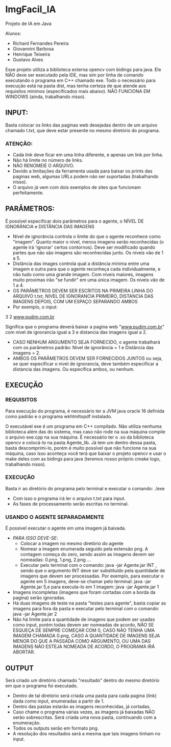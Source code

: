 # ImgFacil_IA
Projeto de IA em Java

Alunos:
- Richard Fernandes Pereira
- Giovannini Barbosa
- Henrique Teixeira
- Gustavo Alves

Esse projeto utiliza a biblioteca externa opencv com bidings para java. Ele NÃO deve ser executado pela IDE, mas sim por linha de comando executando o programa em C++ chamado exe. Todo o necessário para execução está na pasta dist, mas tenha certeza de que atende aos requisitos minimos (especificados mais abaixo). NÃO FUNCIONA EM WINDOWS (ainda, trabalhando nisso).

## INPUT:
Basta colocar os links das paginas web desejadas dentro de um arquivo chamado t.txt, que deve estar presente no mesmo diretório do programa.

### ATENÇÃO:
- Cada link deve ficar em uma linha diferente, e apenas um link por linha.
- Não há limite no número de links.
- NÃO RENOMEIE O ARQUIVO.
- Devido a limitações da ferramenta usada para baixar os prints das paginas web, algumas URLs podem não ser suportadas (trabalhando nisso).
- O arquivo já vem com dois exemplos de sites que funcionam perfeitamente.

## PARÂMETROS:
É possível especificar dois parâmetros para o agente, o NÍVEL DE IGNORÂNCIA e DISTÂNCIA DAS IMAGENS
- Nivel de ignorância controla o limite do que o agente reconhece como "imagem". Quanto maior o nível, menos imagens serão reconhecidas (o agente irá 'ignorar' certos contornos). Deve ser modificado quando partes que não são imagens são reconhecidas junto. Os níveis vão de 1 a 5.
- Distância das images controla qual a distância mínima entre uma imagem e outra para que o agente reconheça cada individualmente, e não tudo como uma grande imagem. Com níveis maiores, imagens muito proximas irão "se fundir" em uma única imagem. Os níveis vão de 1 a 4.
- OS PARÂMETROS DEVEM SER ESCRITOS NA PRIMEIRA LINHA DO ARQUIVO t.txt, NIVEL DE IGNORANCIA PRIMEIRO, DISTANCIA DAS IMAGENS DEPOIS, COM UM ESPAÇO SEPARANDO AMBOS
- Por exemplo, o input:

3 2
www.pudim.com.br

Significa que o programa deverá baixar a pagina web "www.pudim.com.br" com nível de ignorancia igual a 3 e distancia das imagens igual a 2.
- CASO NENHUM ARGUMENTO SEJA FORNECIDO, o agente trabalhará com os parâmetros padrão: Nivel de ignorância = 1 e Distância das imagens = 2.
- AMBOS OS PARÂMETROS DEVEM SER FORNECIDOS JUNTOS ou seja, se quer especificar o nivel de ignorancia, deve também especificar a distancia das imagens. Ou especifica ambos, ou nenhum.

## EXECUÇÃO
### REQUISITOS
Para execução do programa, é necessário ter a JVM java oracle 16 definida como padrão e o programa wkhtmltopdf instalado.

O executável exe é um programa em C++ compilado. Não utiliza nenhuma biblioteca além das do sistema, mas caso não rode na sua máquina compile o arquivo exe.cpp na sua máquina. É necessário ter o .so da biblioteca opencv e colocá-lo na pasta Agente_lib. Já tem um dentro dessa pasta, basta descomprimi-lo, porém é muito possível que não funcione na sua máquina, caso isso aconteça você terá que baixar o projeto opencv e usar o make deles com as bidings para java (teremos nosso próprio cmake logo, trabalhando nisso).

### EXECUÇÃO
Basta ir ao diretório do programa pelo terminal e executar o comando: ./exe
- Com isso o programa irá ler o arquivo t.txt para input.
- As fases de processamento serão escritas no terminal.

### USANDO O AGENTE SEPARADAMENTE
É possível executar o agente em uma imagem já baixada.
- _PARA ISSO DEVE-SE_:
  - Colocar a imagem no mesmo diretório do agente
  - Nomear a imagem enumerada seguido pela extensão png. A contagem começa do zero, sendo assim as imagens devem ser nomeadas: 0.png, 1.png, 2.png ...
  - Executar pelo terminal com o comando: java -jar Agente.jar INT , sendo que o argumento INT deve ser substituído pela quantidade de imagens que devem ser processadas. Por exemplo, para executar o agente em 5 imagens, deve-se chamar pelo terminal: java -jar Agente.jar 5,e para executa-lo em 1 imagem: java -jar Agente.jar 1
- Imagens incompletas (imagens que foram cortadas com a borda da pagina) serão ignoradas.
- Há duas imagens de teste na pasta "testes para agente", basta copiar as imagens para fora da pasta e executar pelo terminal com o comando: java -jar Agente.jar 2
- Não há limite para a quantidade de imagens que podem ser usadas como input, porém todas devem ser nomeadas de acordo, NÃO SE ESQUEÇA DE SEMPRE COMEÇAR COM 0, CASO NÃO TENHA UMA IMAGEM CHAMADA 0.png, CASO A QUANTIDADE DE IMAGENS SEJA MENOR DO QUE A PASSADA COMO ARGUMENTO, OU UMA DAS IMAGENS NÃO ESTEJA NOMEADA DE ACORDO, O PROGRAMA IRÁ ABORTAR.

## OUTPUT
Será criado um diretório chamado "resultado" dentro do mesmo diretório em que o programa foi executado.
- Dentro de tal diretório será criada uma pasta para cada pagina (link) dada como input, enumeradas a partir de 1.
- Dentro das pastas estarão as imagens reconhecidas, já cortadas.
- Caso chame o programa várias vezes, as imagens já baixadas NÃO serão sobrescritas. Será criada uma nova pasta, continuando com a enumeração.
- Todos os outputs serão em formato png.
- A resolução dos resultados será a mesma que tais imagens tinham no input.
